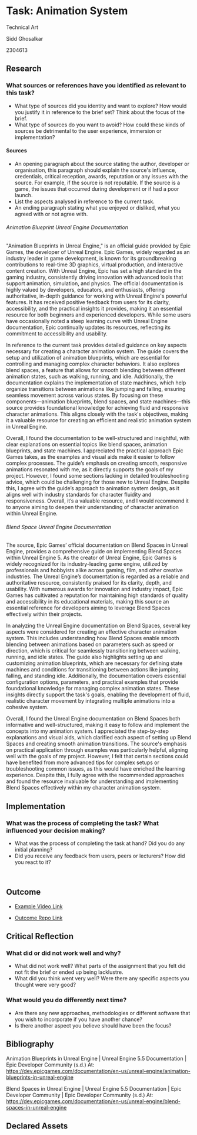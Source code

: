 # Task: Animation System

Technical Art

Sidd Ghosalkar

2304613

## Research

### What sources or references have you identified as relevant to this task?

- What type of sources did you identity and want to explore? How would you justify it in reference to the brief set? Think about the focus of the brief.
- What type of sources do you want to avoid? How could these kinds of sources be detrimental to the user experience, immersion or implementation?

#### Sources

- An opening paragraph about the source stating the author, developer or organisation, this paragraph should explain the source's influence, credentials, critical reception, awards, reputation or any issues with the source. For example, if the source is not reputable. If the source is a game, the issues that occurred during development or if had a poor launch.
- List the aspects analysed in reference to the current task.
- An ending paragraph stating what you enjoyed or disliked, what you agreed with or not agree with.

###### Animation Blueprint Unreal Engine Documentation

"Animation Blueprints in Unreal Engine," is an official guide provided by Epic Games, the developer of Unreal Engine. Epic Games, widely regarded as an industry leader in game development, is known for its groundbreaking contributions to real-time 3D graphics, virtual production, and interactive content creation. With Unreal Engine, Epic has set a high standard in the gaming industry, consistently driving innovation with advanced tools that support animation, simulation, and physics. The official documentation is highly valued by developers, educators, and enthusiasts, offering authoritative, in-depth guidance for working with Unreal Engine's powerful features. It has received positive feedback from users for its clarity, accessibility, and the practical insights it provides, making it an essential resource for both beginners and experienced developers. While some users have occasionally noted a steep learning curve with Unreal Engine documentation, Epic continually updates its resources, reflecting its commitment to accessibility and usability.

In reference to the current task provides detailed guidance on key aspects necessary for creating a character animation system. The guide covers the setup and utilization of animation blueprints, which are essential for controlling and managing complex character behaviors. It also explores blend spaces, a feature that allows for smooth blending between different animation states, such as walking, running, and idle. Additionally, the documentation explains the implementation of state machines, which help organize transitions between animations like jumping and falling, ensuring seamless movement across various states. By focusing on these components—animation blueprints, blend spaces, and state machines—this source provides foundational knowledge for achieving fluid and responsive character animations. This aligns closely with the task's objectives, making it a valuable resource for creating an efficient and realistic animation system in Unreal Engine.

Overall, I found the documentation to be well-structured and insightful, with clear explanations on essential topics like blend spaces, animation blueprints, and state machines. I appreciated the practical approach Epic Games takes, as the examples and visual aids make it easier to follow complex processes. The guide’s emphasis on creating smooth, responsive animations resonated with me, as it directly supports the goals of my project. However, I found some sections lacking in detailed troubleshooting advice, which could be challenging for those new to Unreal Engine. Despite this, I agree with the guide’s approach to animation system design, as it aligns well with industry standards for character fluidity and responsiveness. Overall, it’s a valuable resource, and I would recommend it to anyone aiming to deepen their understanding of character animation within Unreal Engine.

###### Blend Space Unreal Engine Documentation

The source, Epic Games’ official documentation on Blend Spaces in Unreal Engine, provides a comprehensive guide on implementing Blend Spaces within Unreal Engine 5. As the creator of Unreal Engine, Epic Games is widely recognized for its industry-leading game engine, utilized by professionals and hobbyists alike across gaming, film, and other creative industries. The Unreal Engine’s documentation is regarded as a reliable and authoritative resource, consistently praised for its clarity, depth, and usability. With numerous awards for innovation and industry impact, Epic Games has cultivated a reputation for maintaining high standards of quality and accessibility in its educational materials, making this source an essential reference for developers aiming to leverage Blend Spaces effectively within their projects.

In analyzing the Unreal Engine documentation on Blend Spaces, several key aspects were considered for creating an effective character animation system. This includes understanding how Blend Spaces enable smooth blending between animations based on parameters such as speed or direction, which is critical for seamlessly transitioning between walking, running, and idle states. The guide also highlights setting up and customizing animation blueprints, which are necessary for defining state machines and conditions for transitioning between actions like jumping, falling, and standing idle. Additionally, the documentation covers essential configuration options, parameters, and practical examples that provide foundational knowledge for managing complex animation states. These insights directly support the task's goals, enabling the development of fluid, realistic character movement by integrating multiple animations into a cohesive system.

Overall, I found the Unreal Engine documentation on Blend Spaces both informative and well-structured, making it easy to follow and implement the concepts into my animation system. I appreciated the step-by-step explanations and visual aids, which clarified each aspect of setting up Blend Spaces and creating smooth animation transitions. The source's emphasis on practical application through examples was particularly helpful, aligning well with the goals of my project. However, I felt that certain sections could have benefited from more advanced tips for complex setups or troubleshooting common issues, as this would have enriched the learning experience. Despite this, I fully agree with the recommended approaches and found the resource invaluable for understanding and implementing Blend Spaces effectively within my character animation system.

## Implementation

### What was the process of completing the task? What influenced your decision making?

- What was the process of completing the task at hand? Did you do any initial planning?
- Did you receive any feedback from users, peers or lecturers? How did you react to it?

<br>

## Outcome


- [Example Video Link](https://www.youtube.com/watch?v=dQw4w9WgXcQ&ab_channel=RickAstley)

- [Outcome Repo Link](https://github.com/SiddPlus/Technical-Art-Alive-Game/tree/main)

## Critical Reflection

### What did or did not work well and why?

- What did not work well? What parts of the assignment that you felt did not fit the brief or ended up being lacklustre.
- What did you think went very well? Were there any specific aspects you thought were very good?

### What would you do differently next time?

- Are there any new approaches, methodologies or different software that you wish to incorporate if you have another chance?
- Is there another aspect you believe should have been the focus?

## Bibliography

Animation Blueprints in Unreal Engine | Unreal Engine 5.5 Documentation | Epic Developer Community (s.d.) At: https://dev.epicgames.com/documentation/en-us/unreal-engine/animation-blueprints-in-unreal-engine

Blend Spaces in Unreal Engine | Unreal Engine 5.5 Documentation | Epic Developer Community | Epic Developer Community (s.d.) At: https://dev.epicgames.com/documentation/en-us/unreal-engine/blend-spaces-in-unreal-engine

## Declared Assets
